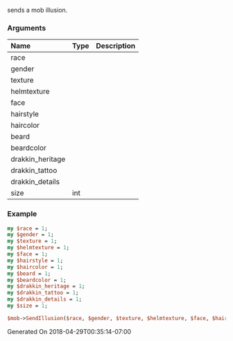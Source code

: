 sends a mob illusion.
### Arguments
**Name**|**Type**|**Description**
:---|:---|:---
race||
gender||
texture||
helmtexture||
face||
hairstyle||
haircolor||
beard||
beardcolor||
drakkin_heritage||
drakkin_tattoo||
drakkin_details||
size|int|

### Example

```perl
my $race = 1;
my $gender = 1;
my $texture = 1;
my $helmtexture = 1;
my $face = 1;
my $hairstyle = 1;
my $haircolor = 1;
my $beard = 1;
my $beardcolor = 1;
my $drakkin_heritage = 1;
my $drakkin_tattoo = 1;
my $drakkin_details = 1;
my $size = 1;

$mob->SendIllusion($race, $gender, $texture, $helmtexture, $face, $hairstyle, $haircolor, $beard, $beardcolor, $drakkin_heritage, $drakkin_tattoo, $drakkin_details, $size); # Returns void
```


Generated On 2018-04-29T00:35:14-07:00